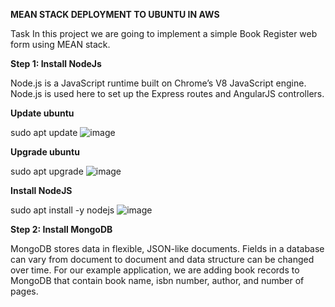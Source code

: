 **MEAN STACK DEPLOYMENT TO UBUNTU IN AWS**

Task
In this project we are going to implement a simple Book Register web form using MEAN stack.

**Step 1: Install NodeJs**

Node.js is a JavaScript runtime built on Chrome’s V8 JavaScript engine. 
Node.js is used here to set up the Express routes and AngularJS controllers.

**Update ubuntu**

sudo apt update
![image](https://user-images.githubusercontent.com/67065306/132577155-616a1b02-4f4f-42d5-9a81-172dae65aee3.png)

**Upgrade ubuntu**

sudo apt upgrade
![image](https://user-images.githubusercontent.com/67065306/132577651-5fe08dfc-fbc1-49bb-8aea-308088f31857.png)


**Install NodeJS**

sudo apt install -y nodejs
![image](https://user-images.githubusercontent.com/67065306/132579868-5fc55672-9664-461e-854f-77dd42b4108c.png)

**Step 2: Install MongoDB**

MongoDB stores data in flexible, JSON-like documents. Fields in a database can vary from document to document and data structure can be changed over time. For our example application, we are adding book records to MongoDB that contain book name, isbn number, author, and number of pages.
